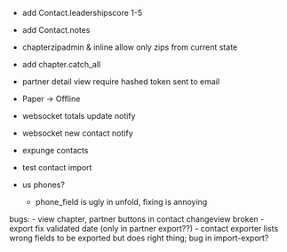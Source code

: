  - add Contact.leadershipscore 1-5
 - add Contact.notes
 - chapterzipadmin & inline allow only zips from current state
 - add chapter.catch_all 
 - partner detail view require hashed token sent to email
 - Paper -> Offline
 
 - websocket totals update notify
 - websocket new contact notify
 - expunge contacts
 - test contact import

 - us phones?
    - phone_field is ugly in unfold, fixing is annoying

 bugs: 
    - view chapter, partner buttons in contact changeview broken
    - export fix validated date (only in partner export??)
    - contact exporter lists wrong fields to be exported but does right thing; bug in import-export?
